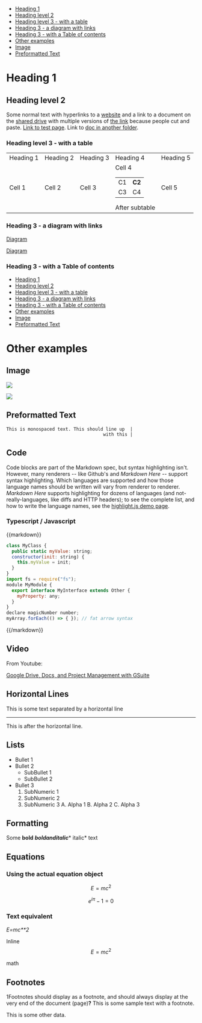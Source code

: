 - [Heading 1](#heading-1)
- [Heading level 2](#heading-level-2)
- [Heading level 3 - with a table](#heading-level-3-with-a-table)
- [Heading 3 - a diagram with links](#heading-3-a-diagram-with-links)
- [Heading 3 - with a Table of contents](#heading-3-with-a-table-of-contents)
- [Other examples](#other-examples)
- [Image](#image)
- [Preformatted Text](#preformatted-text)

# Heading 1

## Heading level 2

Some normal text with hyperlinks to a
[website](https://www.enterprisehealth.com/) and a link to a document on the
[shared drive](gdoc:1H6vwfQXIexdg4ldfaoPUjhOZPnSkNn6h29WD6Fi-SBY) with multiple
versions of [the link](gdoc:1H6vwfQXIexdg4ldfaoPUjhOZPnSkNn6h29WD6Fi-SBY)
because people cut and paste.
[Link to test page](gdoc:1iou0QW09pdUhaNtS1RfjJh12lxKAbbq91-SHGihXu_4). Link to
[doc in another folder](gdoc:1G4xwfBdH5mvEQyGN16TD2vFUHP8aNgU7wPst-2QTZug).

### Heading level 3 - with a table

<table>
<tr>
<td>Heading 1</td>
<td>Heading 2</td>
<td>Heading 3</td>
<td>Heading 4</td>
<td>Heading 5</td>
</tr>
<tr>
<td>Cell 1</td>
<td>Cell 2</td>
<td>Cell 3</td>
<td>Cell 4<br />
<table>
<tr>
<td>C1</td>
<td><strong>C2</strong></td>
</tr>
<tr>
<td>C3</td>
<td>C4</td>
</tr>
</table>
After subtable</td>
<td>Cell 5</td>
</tr>
</table>

### Heading 3 - a diagram with links

[Diagram](gdoc:1Du-DYDST4liLykJl0fHSCvuQYIYhtOfwco-ntn38Dy8)

[Diagram](gdoc:1Du-DYDST4liLykJl0fHSCvuQYIYhtOfwco-ntn38Dy8)

### Heading 3 - with a Table of contents

- [Heading 1](#heading-1)
- [Heading level 2](#heading-level-2)
- [Heading level 3 - with a table](#heading-level-3-with-a-table)
- [Heading 3 - a diagram with links](#heading-3-a-diagram-with-links)
- [Heading 3 - with a Table of contents](#heading-3-with-a-table-of-contents)
- [Other examples](#other-examples)
- [Image](#image)
- [Preformatted Text](#preformatted-text)

# Other examples

## Image

![](1000000000000640000001CF60FB0243CA95EC14.jpg)

![](10000000000003F0000003F092F85671239C65F9.jpg)

## Preformatted Text

```
This is monospaced text. This should line up  |
                                    with this |
```

## Code

Code blocks are part of the Markdown spec, but syntax highlighting isn't.
However, many renderers -- like Github's and _Markdown Here_ -- support syntax
highlighting. Which languages are supported and how those language names should
be written will vary from renderer to renderer. _Markdown Here_ supports
highlighting for dozens of languages (and not-really-languages, like diffs and
HTTP headers); to see the complete list, and how to write the language names,
see the
[highlight.js demo page](http://softwaremaniacs.org/media/soft/highlight/test.html).

### Typescript / Javascript

{{markdown}}

```javascript
class MyClass {
  public static myValue: string;
  constructor(init: string) {
    this.myValue = init;
  }
}
import fs = require("fs");
module MyModule {
  export interface MyInterface extends Other {
    myProperty: any;
  }
}
declare magicNumber number;
myArray.forEach(() => { }); // fat arrow syntax
```

{{/markdown}}

## Video

From Youtube:

[Google Drive, Docs, and Project Management with GSuite](https://www.youtube.com/watch?v=v6QAIWLCz8I&t=1743s)

## Horizontal Lines

This is some text separated by a horizontal line

---

This is after the horizontal line.

## Lists

- Bullet 1
- Bullet 2
  - SubBullet 1
  - SubBullet 2
- Bullet 3
  1. SubNumeric 1
  2. SubNumeric 2
  3. SubNumeric 3 A. Alpha 1 B. Alpha 2 C. Alpha 3

## Formatting

Some **bold** **_boldanditalic_*** italic* text

## Equations

### Using the actual equation object

```math
E = m c^{2}
```

```math
e^{i \pi} - 1 = 0
```

### Text equivalent

_E=mc**2_

Inline $$E = m c^{2}$$

math

## Footnotes

1Footnotes should display as a footnote, and should always display at the very
end of the document (page)**?** This is some sample text with a footnote.

This is some other data.

